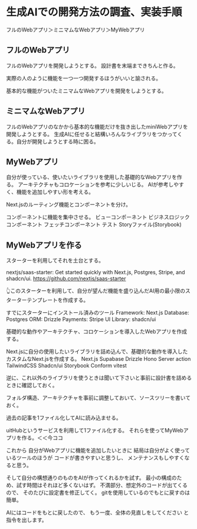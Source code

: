 <!--
title:   私の生成AIを活用したWebアプリ開発 結局は自分の理解できるものを使っての時短
tags:    Next.js,cline,githubcopilot,生成AI
id:      8f7e8033feebe556d5ec
private: true
-->
# 生成AIでの開発方法の調査、実装手順

フルのWebアプリ＞ミニマムなWebアプリ＞MyWebアプリ



## フルのWebアプリ

フルのWebアプリを開発しようとする。
設計書を末端まできちんと作る。

実際の人のように機能を一つ一つ開発するほうがいいと諭される。

基本的な機能がついたミニマムなWebアプリを開発をしようとする。

## ミニマムなWebアプリ

フルのWebアプリのなかから基本的な機能だけを抜き出したminiWebアプリを開発しようとする。
生成AIに任せると結構いろんなライブラリをつかってくる。自分が開発しようとする時に困る。

## MyWebアプリ

自分が使っている、使いたいライブラリを使用した基礎的なWebアプリを作る。
アーキテクチャもコロケーションを参考に少しいじる。
AIが参考しやすく、機能を追加しやすい形を考える。

Next.jsのルーティング機能とコンポーネントを分け。

コンポーネントに機能を集中させる。
ビューコンポーネント
ビジネスロジックコンポーネント
フェッチコンポーネント
テスト
Storyファイル(Storybook)



## MyWebアプリを作る

スターターを利用してそれを土台とする。

nextjs/saas-starter: Get started quickly with Next.js, Postgres, Stripe, and shadcn/ui.
https://github.com/nextjs/saas-starter

👆️このスターターを利用して、自分が望んだ機能を盛り込んだAI用の最小限のスターターテンプレートを作成する。

すでにスターターにインストール済みのツール
Framework: Next.js
Database: Postgres
ORM: Drizzle
Payments: Stripe
UI Library: shadcn/ui

基礎的な動作やアーキテクチャ、コロケーションを導入したWebアプリを作成する。

Next.jsに自分の使用したいライブラリを詰め込んで、基礎的な動作を導入したカスタムなNext.jsを作成する。
Next.js
Supabase
Drizzle
Hono
Server action
TailwindCSS
Shadcn/ui
Storybook
Conform
vitest

逆に、これ以外のライブラリを使うときは聞いて下さいと事前に設計書を詰めるときに確認しておく。

フォルダ構造、アーキテクチャを事前に調整しておいて、ソースツリーを書いておく。




過去の記事を1ファイル化してAIに読み込ませる。

uitHubというサービスを利用して1ファイル化する。
それらを使ってMyWebアプリを作る。＜＜今ココ





これから
自分がWebアプリに機能を追加したいときに
結局は自分がよく使っているツールのほうが
コードが書きやすいと思うし、
メンテナンスもしやすくなると思う。


そして自分の構想通りのものをAIが作ってくれるかを試す。
最小の構成のため、試す時間はそれほど多くないはず。
不満部分、想定外のコードが出てくるので、
そのたびに設定書を修正してく。
gitを使用しているのでもとに戻すのは簡単。

AIにはコードをもとに戻したので、
もう一度、全体の見直しをしてください
と指令を出します。




